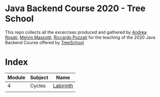 # Java Backend Course 2020 - Tree School

This repo collects all the excercises produced and gathered by [Andrea Rosati](https://github.com/Jaeger87), [Melvin Massotti](https://github.com/melvinm99), [Riccardo Pozzati](https://github.com/jetser94) for the teaching of the 2020 Java Backend Course offered by [TreeSchool](https://tree.it/school/)

# Index

| Module | Subject | Name                                                                                      |
|--------|---------|-------------------------------------------------------------------------------------------|
| 4      | Cycles  | [Labirinth](https://github.com/Jaeger87/CorsoTree2020/tree/master/module_04) |
|        |         |                                                                                           |